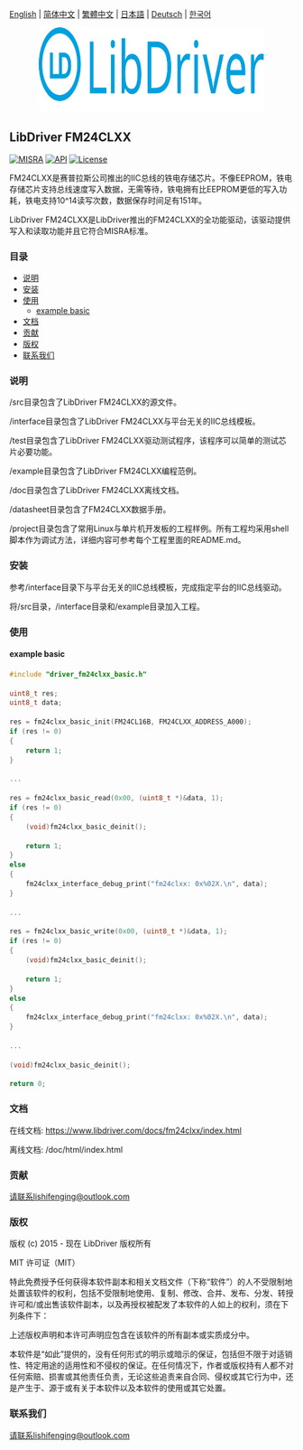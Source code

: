 [English](/README.md) | [ 简体中文](/README_zh-Hans.md) | [繁體中文](/README_zh-Hant.md) | [日本語](/README_ja.md) | [Deutsch](/README_de.md) | [한국어](/README_ko.md)

<div align=center>
<img src="/doc/image/logo.svg" width="400" height="150"/>
</div>

## LibDriver FM24CLXX

[![MISRA](https://img.shields.io/badge/misra-compliant-brightgreen.svg)](/misra/README.md) [![API](https://img.shields.io/badge/api-reference-blue.svg)](https://www.libdriver.com/docs/fm24clxx/index.html) [![License](https://img.shields.io/badge/license-MIT-brightgreen.svg)](/LICENSE)

FM24CLXX是赛普拉斯公司推出的IIC总线的铁电存储芯片。不像EEPROM，铁电存储芯片支持总线速度写入数据，无需等待，铁电拥有比EEPROM更低的写入功耗，铁电支持10^14读写次数，数据保存时间足有151年。

LibDriver FM24CLXX是LibDriver推出的FM24CLXX的全功能驱动，该驱动提供写入和读取功能并且它符合MISRA标准。

### 目录

  - [说明](#说明)
  - [安装](#安装)
  - [使用](#使用)
    - [example basic](#example-basic)
  - [文档](#文档)
  - [贡献](#贡献)
  - [版权](#版权)
  - [联系我们](#联系我们)

### 说明

/src目录包含了LibDriver FM24CLXX的源文件。

/interface目录包含了LibDriver FM24CLXX与平台无关的IIC总线模板。

/test目录包含了LibDriver FM24CLXX驱动测试程序，该程序可以简单的测试芯片必要功能。

/example目录包含了LibDriver FM24CLXX编程范例。

/doc目录包含了LibDriver FM24CLXX离线文档。

/datasheet目录包含了FM24CLXX数据手册。

/project目录包含了常用Linux与单片机开发板的工程样例。所有工程均采用shell脚本作为调试方法，详细内容可参考每个工程里面的README.md。

### 安装

参考/interface目录下与平台无关的IIC总线模板，完成指定平台的IIC总线驱动。

将/src目录，/interface目录和/example目录加入工程。

### 使用

#### example basic

```C
#include "driver_fm24clxx_basic.h"

uint8_t res;
uint8_t data;

res = fm24clxx_basic_init(FM24CL16B, FM24CLXX_ADDRESS_A000);
if (res != 0)
{
    return 1;
}

...

res = fm24clxx_basic_read(0x00, (uint8_t *)&data, 1);
if (res != 0)
{
    (void)fm24clxx_basic_deinit();

    return 1;
}
else
{
    fm24clxx_interface_debug_print("fm24clxx: 0x%02X.\n", data);
}

...

res = fm24clxx_basic_write(0x00, (uint8_t *)&data, 1);
if (res != 0)
{
    (void)fm24clxx_basic_deinit();

    return 1;
}
else
{
    fm24clxx_interface_debug_print("fm24clxx: 0x%02X.\n", data);
}

...

(void)fm24clxx_basic_deinit();

return 0;
```

### 文档

在线文档: https://www.libdriver.com/docs/fm24clxx/index.html

离线文档: /doc/html/index.html

### 贡献

请联系lishifenging@outlook.com

### 版权

版权 (c) 2015 - 现在 LibDriver 版权所有

MIT 许可证（MIT）

特此免费授予任何获得本软件副本和相关文档文件（下称“软件”）的人不受限制地处置该软件的权利，包括不受限制地使用、复制、修改、合并、发布、分发、转授许可和/或出售该软件副本，以及再授权被配发了本软件的人如上的权利，须在下列条件下：

上述版权声明和本许可声明应包含在该软件的所有副本或实质成分中。

本软件是“如此”提供的，没有任何形式的明示或暗示的保证，包括但不限于对适销性、特定用途的适用性和不侵权的保证。在任何情况下，作者或版权持有人都不对任何索赔、损害或其他责任负责，无论这些追责来自合同、侵权或其它行为中，还是产生于、源于或有关于本软件以及本软件的使用或其它处置。

### 联系我们

请联系lishifenging@outlook.com